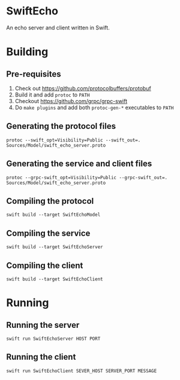 # SwiftEcho

An echo server and client written in Swift.

# Building
## Pre-requisites
1. Check out https://github.com/protocolbuffers/protobuf
1. Build it and add `protoc` to `PATH`
1. Checkout https://github.com/grpc/grpc-swift
1. Do `make plugins` and add both `protoc-gen-*` executables to `PATH`

## Generating the protocol files
```
protoc --swift_opt=Visibility=Public --swift_out=. Sources/Model/swift_echo_server.proto
```

## Generating the service and client files
```
protoc --grpc-swift_opt=Visibility=Public --grpc-swift_out=. Sources/Model/swift_echo_server.proto
```

## Compiling the protocol
```
swift build --target SwiftEchoModel
```

## Compiling the service
```
swift build --target SwiftEchoServer
```

## Compiling the client
```
swift build --target SwiftEchoClient
```

# Running
## Running the server
```
swift run SwiftEchoServer HOST PORT
```
## Running the client
```
swift run SwiftEchoClient SEVER_HOST SERVER_PORT MESSAGE 
```
